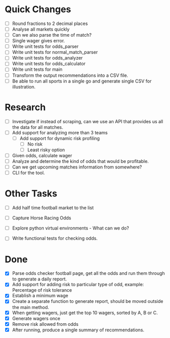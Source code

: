 Quick Changes
=============
- [ ] Round fractions to 2 decimal places
- [ ] Analyse all markets quickly
- [ ] Can we also parse the time of match?
- [ ] Single wager gives error.
- [ ] Write unit tests for odds_parser
- [ ] Write unit tests for normal_match_parser
- [ ] Write unit tests for odds_analyzer
- [ ] Write unit tests for odds_calculator
- [ ] Write unit tests for main
- [ ] Transform the output recommendations into a CSV file.
- [ ] Be able to run all sports in a single go and generate single CSV for illustration.

Research
========
- [ ] Investigate if instead of scraping, can we use an API that provides us all the data
      for all matches. 
- [ ] Add support for analyzing more than 3 teams 
    - [ ] Add support for dynamic risk profiling
        - [ ] No risk
        - [ ] Least risky option
- [ ] Given odds, calculate wager
- [ ] Analyze and determine the kind of odds that would be profitable. 
- [ ] Can we get upcoming matches information from somewhere?
- [ ] CLI for the tool.

Other Tasks
============
- [ ] Add half time football market to the list
- [ ] Capture Horse Racing Odds
- [ ] Explore python virtual environments - What can we do? 
- [ ] Write functional tests for checking odds. 


Done
====
- [x] Parse odds checker football page, get all the odds and run them through to generate a daily report.
- [x] Add support for adding risk to particular type of odd, example: Percentage of risk tolerance
- [x] Establish a minimum wage
- [x] Create a separate function to generate report, should be moved outside the main method.
- [x] When getting wagers, just get the top 10 wagers, sorted by A, B or C.
- [x] Generate wagers once
- [x] Remove risk allowed from odds
- [x] After running, produce a single summary of recommendations.